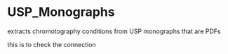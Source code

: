 # USP_Monographs
extracts chromotography conditions from USP monographs that are PDFs


this is to check the connection
